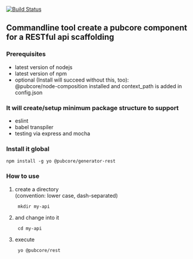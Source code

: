 [![Build Status](https://travis-ci.org/pubcore/generator-rest.svg?branch=master)](https://travis-ci.org/pubcore/generator-rest)

## Commandline tool create a pubcore component for a RESTful api scaffolding

### Prerequisites
* latest version of nodejs
* latest version of npm
* optional (Install will succeed without this, too):  
@pubcore/node-composition installed and context_path is added in config.json

### It will create/setup minimum package structure to support
* eslint
* babel transpiler
* testing via express and mocha

### Install it global
	npm install -g yo @pubcore/generator-rest

### How to use
1) create a directory  
(convention: lower case, dash-separated)

		mkdir my-api

2) and change into it

		cd my-api

3) execute

		yo @pubcore/rest
